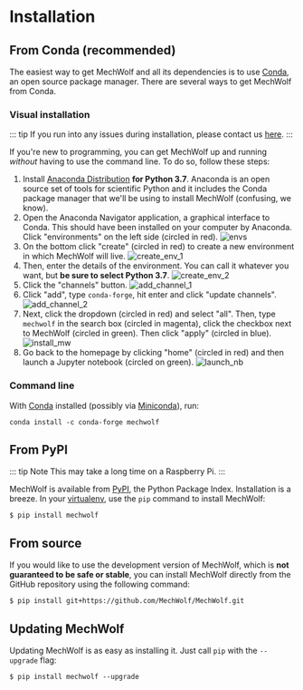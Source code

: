 # Installation

## From Conda (recommended)

The easiest way to get MechWolf and all its dependencies is to use [Conda](https://conda.io/en/latest/), an open source package manager.
There are several ways to get MechWolf from Conda.

### Visual installation

::: tip
If you run into any issues during installation, please contact us [here](https://github.com/MechWolf/MechWolf/issues/new?assignees=Benjamin-Lee&template=installation_help.md&title=).
:::

If you're new to programming, you can get MechWolf up and running _without_ having to use the command line.
To do so, follow these steps:

1. Install [Anaconda Distribution](https://www.anaconda.com/distribution/) **for Python 3.7**.
   Anaconda is an open source set of tools for scientific Python and it includes the Conda package manager that we'll be using to install MechWolf (confusing, we know).
2. Open the Anaconda Navigator application, a graphical interface to Conda. This should have been installed on your computer by Anaconda.
   Click "environments" on the left side (circled in red).
   ![envs](/anaconda_envs.png)
3. On the bottom click "create" (circled in red) to create a new environment in which MechWolf will live.
   ![create_env_1](/anaconda_create_env_1.png)
4. Then, enter the details of the environment. You can call it whatever you want, but **be sure to select Python 3.7**.
   ![create_env_2](/anaconda_create_env_2.png)
5. Click the "channels" button.
   ![add_channel_1](/anaconda_add_channel_1.png)
6. Click "add", type `conda-forge`, hit enter and click "update channels".
   ![add_channel_2](/anaconda_add_channel_2.png)
7. Next, click the dropdown (circled in red) and select "all". Then, type `mechwolf` in the search box (circled in magenta), click the checkbox next to MechWolf (circled in green).
   Then click "apply" (circled in blue).
   ![install_mw](/anaconda_install_mw.png)
8. Go back to the homepage by clicking "home" (circled in red) and then launch a Jupyter notebook (circled on green).
   ![launch_nb](/anaconda_launch_nb.png)

### Command line

With [Conda](https://conda.io/en/latest/) installed (possibly via [Miniconda](https://docs.conda.io/en/latest/miniconda.html)), run:

```
conda install -c conda-forge mechwolf
```

## From PyPI

::: tip Note
This may take a long time on a Raspberry Pi.
:::

MechWolf is available from [PyPI](https://pypi.org), the Python Package Index.
Installation is a breeze.
In your [virtualenv](/guide/gentle_intro#create-a-virtualenv-optional), use the `pip` command to install MechWolf:

```
$ pip install mechwolf
```

## From source

If you would like to use the development version of MechWolf, which is **not guaranteed to be safe or stable**, you can install MechWolf directly from the GitHub repository using the following command:

```
$ pip install git+https://github.com/MechWolf/MechWolf.git
```

## Updating MechWolf

Updating MechWolf is as easy as installing it. Just call `pip` with the `--upgrade` flag:

```
$ pip install mechwolf --upgrade
```

